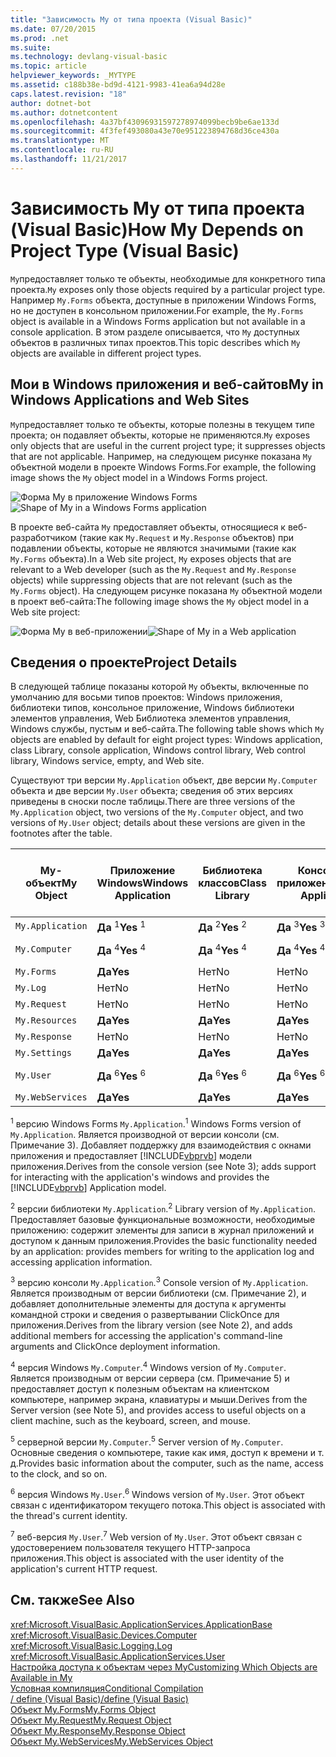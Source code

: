 ```yaml
---
title: "Зависимость My от типа проекта (Visual Basic)"
ms.date: 07/20/2015
ms.prod: .net
ms.suite: 
ms.technology: devlang-visual-basic
ms.topic: article
helpviewer_keywords: _MYTYPE
ms.assetid: c188b38e-bd9d-4121-9983-41ea6a94d28e
caps.latest.revision: "18"
author: dotnet-bot
ms.author: dotnetcontent
ms.openlocfilehash: 4a37bf43096931597278974099becb9be6ae133d
ms.sourcegitcommit: 4f3fef493080a43e70e951223894768d36ce430a
ms.translationtype: MT
ms.contentlocale: ru-RU
ms.lasthandoff: 11/21/2017
---
```

# <a name="how-my-depends-on-project-type-visual-basic"></a><span data-ttu-id="734cf-102">Зависимость My от типа проекта (Visual Basic)</span><span class="sxs-lookup"><span data-stu-id="734cf-102">How My Depends on Project Type (Visual Basic)</span></span>
<span data-ttu-id="734cf-103">`My`предоставляет только те объекты, необходимые для конкретного типа проекта.</span><span class="sxs-lookup"><span data-stu-id="734cf-103">`My` exposes only those objects required by a particular project type.</span></span> <span data-ttu-id="734cf-104">Например `My.Forms` объекта, доступные в приложении Windows Forms, но не доступен в консольном приложении.</span><span class="sxs-lookup"><span data-stu-id="734cf-104">For example, the `My.Forms` object is available in a Windows Forms application but not available in a console application.</span></span> <span data-ttu-id="734cf-105">В этом разделе описывается, что `My` доступных объектов в различных типах проектов.</span><span class="sxs-lookup"><span data-stu-id="734cf-105">This topic describes which `My` objects are available in different project types.</span></span>  
  
## <a name="my-in-windows-applications-and-web-sites"></a><span data-ttu-id="734cf-106">Мои в Windows приложения и веб-сайтов</span><span class="sxs-lookup"><span data-stu-id="734cf-106">My in Windows Applications and Web Sites</span></span>  
 <span data-ttu-id="734cf-107">`My`предоставляет только те объекты, которые полезны в текущем типе проекта; он подавляет объекты, которые не применяются.</span><span class="sxs-lookup"><span data-stu-id="734cf-107">`My` exposes only objects that are useful in the current project type; it suppresses objects that are not applicable.</span></span> <span data-ttu-id="734cf-108">Например, на следующем рисунке показана `My` объектной модели в проекте Windows Forms.</span><span class="sxs-lookup"><span data-stu-id="734cf-108">For example, the following image shows the `My` object model in a Windows Forms project.</span></span>  
  
 <span data-ttu-id="734cf-109">![Форма My в приложение Windows Forms](../../../visual-basic/developing-apps/development-with-my/media/myinwinform.png "MyInWinForm")</span><span class="sxs-lookup"><span data-stu-id="734cf-109">![Shape of My in a Windows Forms application](../../../visual-basic/developing-apps/development-with-my/media/myinwinform.png "MyInWinForm")</span></span>  
  
 <span data-ttu-id="734cf-110">В проекте веб-сайта `My` предоставляет объекты, относящиеся к веб-разработчиком (такие как `My.Request` и `My.Response` объектов) при подавлении объекты, которые не являются значимыми (такие как `My.Forms` объекта).</span><span class="sxs-lookup"><span data-stu-id="734cf-110">In a Web site project, `My` exposes objects that are relevant to a Web developer (such as the `My.Request` and `My.Response` objects) while suppressing objects that are not relevant (such as the `My.Forms` object).</span></span> <span data-ttu-id="734cf-111">На следующем рисунке показана `My` объектной модели в проект веб-сайта:</span><span class="sxs-lookup"><span data-stu-id="734cf-111">The following image shows the `My` object model in a Web site project:</span></span>  
  
 <span data-ttu-id="734cf-112">![Форма My в веб-приложении](../../../visual-basic/developing-apps/development-with-my/media/myinweb.png "MyInWeb")</span><span class="sxs-lookup"><span data-stu-id="734cf-112">![Shape of My in a Web application](../../../visual-basic/developing-apps/development-with-my/media/myinweb.png "MyInWeb")</span></span>  
  
## <a name="project-details"></a><span data-ttu-id="734cf-113">Сведения о проекте</span><span class="sxs-lookup"><span data-stu-id="734cf-113">Project Details</span></span>  
 <span data-ttu-id="734cf-114">В следующей таблице показаны которой `My` объекты, включенные по умолчанию для восьми типов проектов: Windows приложения, библиотеки типов, консольное приложение, Windows библиотеки элементов управления, Web Библиотека элементов управления, Windows службы, пустым и веб-сайта.</span><span class="sxs-lookup"><span data-stu-id="734cf-114">The following table shows which `My` objects are enabled by default for eight project types: Windows application, class Library, console application, Windows control library, Web control library, Windows service, empty, and Web site.</span></span>  
  
 <span data-ttu-id="734cf-115">Существуют три версии `My.Application` объект, две версии `My.Computer` объекта и две версии `My.User` объекта; сведения об этих версиях приведены в сноски после таблицы.</span><span class="sxs-lookup"><span data-stu-id="734cf-115">There are three versions of the `My.Application` object, two versions of the `My.Computer` object, and two versions of `My.User` object; details about these versions are given in the footnotes after the table.</span></span>  
  
|<span data-ttu-id="734cf-116">My-объект</span><span class="sxs-lookup"><span data-stu-id="734cf-116">My Object</span></span>|<span data-ttu-id="734cf-117">Приложение Windows</span><span class="sxs-lookup"><span data-stu-id="734cf-117">Windows Application</span></span>|<span data-ttu-id="734cf-118">Библиотека классов</span><span class="sxs-lookup"><span data-stu-id="734cf-118">Class Library</span></span>|<span data-ttu-id="734cf-119">Консольное приложение</span><span class="sxs-lookup"><span data-stu-id="734cf-119">Console Application</span></span>|<span data-ttu-id="734cf-120">Библиотека элементов управления Windows</span><span class="sxs-lookup"><span data-stu-id="734cf-120">Windows Control Library</span></span>|<span data-ttu-id="734cf-121">Библиотека веб-элементов управления</span><span class="sxs-lookup"><span data-stu-id="734cf-121">Web Control Library</span></span>|<span data-ttu-id="734cf-122">Служба Windows</span><span class="sxs-lookup"><span data-stu-id="734cf-122">Windows Service</span></span>|<span data-ttu-id="734cf-123">Empty</span><span class="sxs-lookup"><span data-stu-id="734cf-123">Empty</span></span>|<span data-ttu-id="734cf-124">Веб-сайт</span><span class="sxs-lookup"><span data-stu-id="734cf-124">Web Site</span></span>|  
|---|---|---|---|---|---|---|---|---|  
|`My.Application`|<span data-ttu-id="734cf-125">**Да** <sup>1</sup></span><span class="sxs-lookup"><span data-stu-id="734cf-125">**Yes** <sup>1</sup></span></span>|<span data-ttu-id="734cf-126">**Да** <sup>2</sup></span><span class="sxs-lookup"><span data-stu-id="734cf-126">**Yes** <sup>2</sup></span></span>|<span data-ttu-id="734cf-127">**Да** <sup>3</sup></span><span class="sxs-lookup"><span data-stu-id="734cf-127">**Yes** <sup>3</sup></span></span>|<span data-ttu-id="734cf-128">**Да** <sup>2</sup></span><span class="sxs-lookup"><span data-stu-id="734cf-128">**Yes** <sup>2</sup></span></span>|<span data-ttu-id="734cf-129">Нет</span><span class="sxs-lookup"><span data-stu-id="734cf-129">No</span></span>|<span data-ttu-id="734cf-130">**Да** <sup>3</sup></span><span class="sxs-lookup"><span data-stu-id="734cf-130">**Yes** <sup>3</sup></span></span>|<span data-ttu-id="734cf-131">Нет</span><span class="sxs-lookup"><span data-stu-id="734cf-131">No</span></span>|<span data-ttu-id="734cf-132">Нет</span><span class="sxs-lookup"><span data-stu-id="734cf-132">No</span></span>|  
|`My.Computer`|<span data-ttu-id="734cf-133">**Да** <sup>4</sup></span><span class="sxs-lookup"><span data-stu-id="734cf-133">**Yes** <sup>4</sup></span></span>|<span data-ttu-id="734cf-134">**Да** <sup>4</sup></span><span class="sxs-lookup"><span data-stu-id="734cf-134">**Yes** <sup>4</sup></span></span>|<span data-ttu-id="734cf-135">**Да** <sup>4</sup></span><span class="sxs-lookup"><span data-stu-id="734cf-135">**Yes** <sup>4</sup></span></span>|<span data-ttu-id="734cf-136">**Да** <sup>4</sup></span><span class="sxs-lookup"><span data-stu-id="734cf-136">**Yes** <sup>4</sup></span></span>|<span data-ttu-id="734cf-137">**Да** <sup>5</sup></span><span class="sxs-lookup"><span data-stu-id="734cf-137">**Yes** <sup>5</sup></span></span>|<span data-ttu-id="734cf-138">**Да** <sup>4</sup></span><span class="sxs-lookup"><span data-stu-id="734cf-138">**Yes** <sup>4</sup></span></span>|<span data-ttu-id="734cf-139">Нет</span><span class="sxs-lookup"><span data-stu-id="734cf-139">No</span></span>|<span data-ttu-id="734cf-140">**Да** <sup>5</sup></span><span class="sxs-lookup"><span data-stu-id="734cf-140">**Yes** <sup>5</sup></span></span>|  
|`My.Forms`|<span data-ttu-id="734cf-141">**Да**</span><span class="sxs-lookup"><span data-stu-id="734cf-141">**Yes**</span></span>|<span data-ttu-id="734cf-142">Нет</span><span class="sxs-lookup"><span data-stu-id="734cf-142">No</span></span>|<span data-ttu-id="734cf-143">Нет</span><span class="sxs-lookup"><span data-stu-id="734cf-143">No</span></span>|<span data-ttu-id="734cf-144">**Да**</span><span class="sxs-lookup"><span data-stu-id="734cf-144">**Yes**</span></span>|<span data-ttu-id="734cf-145">Нет</span><span class="sxs-lookup"><span data-stu-id="734cf-145">No</span></span>|<span data-ttu-id="734cf-146">Нет</span><span class="sxs-lookup"><span data-stu-id="734cf-146">No</span></span>|<span data-ttu-id="734cf-147">Нет</span><span class="sxs-lookup"><span data-stu-id="734cf-147">No</span></span>|<span data-ttu-id="734cf-148">Нет</span><span class="sxs-lookup"><span data-stu-id="734cf-148">No</span></span>|  
|`My.Log`|<span data-ttu-id="734cf-149">Нет</span><span class="sxs-lookup"><span data-stu-id="734cf-149">No</span></span>|<span data-ttu-id="734cf-150">Нет</span><span class="sxs-lookup"><span data-stu-id="734cf-150">No</span></span>|<span data-ttu-id="734cf-151">Нет</span><span class="sxs-lookup"><span data-stu-id="734cf-151">No</span></span>|<span data-ttu-id="734cf-152">Нет</span><span class="sxs-lookup"><span data-stu-id="734cf-152">No</span></span>|<span data-ttu-id="734cf-153">Нет</span><span class="sxs-lookup"><span data-stu-id="734cf-153">No</span></span>|<span data-ttu-id="734cf-154">Нет</span><span class="sxs-lookup"><span data-stu-id="734cf-154">No</span></span>|<span data-ttu-id="734cf-155">Нет</span><span class="sxs-lookup"><span data-stu-id="734cf-155">No</span></span>|<span data-ttu-id="734cf-156">**Да**</span><span class="sxs-lookup"><span data-stu-id="734cf-156">**Yes**</span></span>|  
|`My.Request`|<span data-ttu-id="734cf-157">Нет</span><span class="sxs-lookup"><span data-stu-id="734cf-157">No</span></span>|<span data-ttu-id="734cf-158">Нет</span><span class="sxs-lookup"><span data-stu-id="734cf-158">No</span></span>|<span data-ttu-id="734cf-159">Нет</span><span class="sxs-lookup"><span data-stu-id="734cf-159">No</span></span>|<span data-ttu-id="734cf-160">Нет</span><span class="sxs-lookup"><span data-stu-id="734cf-160">No</span></span>|<span data-ttu-id="734cf-161">Нет</span><span class="sxs-lookup"><span data-stu-id="734cf-161">No</span></span>|<span data-ttu-id="734cf-162">Нет</span><span class="sxs-lookup"><span data-stu-id="734cf-162">No</span></span>|<span data-ttu-id="734cf-163">Нет</span><span class="sxs-lookup"><span data-stu-id="734cf-163">No</span></span>|<span data-ttu-id="734cf-164">**Да**</span><span class="sxs-lookup"><span data-stu-id="734cf-164">**Yes**</span></span>|  
|`My.Resources`|<span data-ttu-id="734cf-165">**Да**</span><span class="sxs-lookup"><span data-stu-id="734cf-165">**Yes**</span></span>|<span data-ttu-id="734cf-166">**Да**</span><span class="sxs-lookup"><span data-stu-id="734cf-166">**Yes**</span></span>|<span data-ttu-id="734cf-167">**Да**</span><span class="sxs-lookup"><span data-stu-id="734cf-167">**Yes**</span></span>|<span data-ttu-id="734cf-168">**Да**</span><span class="sxs-lookup"><span data-stu-id="734cf-168">**Yes**</span></span>|<span data-ttu-id="734cf-169">**Да**</span><span class="sxs-lookup"><span data-stu-id="734cf-169">**Yes**</span></span>|<span data-ttu-id="734cf-170">**Да**</span><span class="sxs-lookup"><span data-stu-id="734cf-170">**Yes**</span></span>|<span data-ttu-id="734cf-171">Нет</span><span class="sxs-lookup"><span data-stu-id="734cf-171">No</span></span>|<span data-ttu-id="734cf-172">Нет</span><span class="sxs-lookup"><span data-stu-id="734cf-172">No</span></span>|  
|`My.Response`|<span data-ttu-id="734cf-173">Нет</span><span class="sxs-lookup"><span data-stu-id="734cf-173">No</span></span>|<span data-ttu-id="734cf-174">Нет</span><span class="sxs-lookup"><span data-stu-id="734cf-174">No</span></span>|<span data-ttu-id="734cf-175">Нет</span><span class="sxs-lookup"><span data-stu-id="734cf-175">No</span></span>|<span data-ttu-id="734cf-176">Нет</span><span class="sxs-lookup"><span data-stu-id="734cf-176">No</span></span>|<span data-ttu-id="734cf-177">Нет</span><span class="sxs-lookup"><span data-stu-id="734cf-177">No</span></span>|<span data-ttu-id="734cf-178">Нет</span><span class="sxs-lookup"><span data-stu-id="734cf-178">No</span></span>|<span data-ttu-id="734cf-179">Нет</span><span class="sxs-lookup"><span data-stu-id="734cf-179">No</span></span>|<span data-ttu-id="734cf-180">**Да**</span><span class="sxs-lookup"><span data-stu-id="734cf-180">**Yes**</span></span>|  
|`My.Settings`|<span data-ttu-id="734cf-181">**Да**</span><span class="sxs-lookup"><span data-stu-id="734cf-181">**Yes**</span></span>|<span data-ttu-id="734cf-182">**Да**</span><span class="sxs-lookup"><span data-stu-id="734cf-182">**Yes**</span></span>|<span data-ttu-id="734cf-183">**Да**</span><span class="sxs-lookup"><span data-stu-id="734cf-183">**Yes**</span></span>|<span data-ttu-id="734cf-184">**Да**</span><span class="sxs-lookup"><span data-stu-id="734cf-184">**Yes**</span></span>|<span data-ttu-id="734cf-185">**Да**</span><span class="sxs-lookup"><span data-stu-id="734cf-185">**Yes**</span></span>|<span data-ttu-id="734cf-186">**Да**</span><span class="sxs-lookup"><span data-stu-id="734cf-186">**Yes**</span></span>|<span data-ttu-id="734cf-187">Нет</span><span class="sxs-lookup"><span data-stu-id="734cf-187">No</span></span>|<span data-ttu-id="734cf-188">Нет</span><span class="sxs-lookup"><span data-stu-id="734cf-188">No</span></span>|  
|`My.User`|<span data-ttu-id="734cf-189">**Да** <sup>6</sup></span><span class="sxs-lookup"><span data-stu-id="734cf-189">**Yes** <sup>6</sup></span></span>|<span data-ttu-id="734cf-190">**Да** <sup>6</sup></span><span class="sxs-lookup"><span data-stu-id="734cf-190">**Yes** <sup>6</sup></span></span>|<span data-ttu-id="734cf-191">**Да** <sup>6</sup></span><span class="sxs-lookup"><span data-stu-id="734cf-191">**Yes** <sup>6</sup></span></span>|<span data-ttu-id="734cf-192">**Да** <sup>6</sup></span><span class="sxs-lookup"><span data-stu-id="734cf-192">**Yes** <sup>6</sup></span></span>|<span data-ttu-id="734cf-193">**Да** <sup>7</sup></span><span class="sxs-lookup"><span data-stu-id="734cf-193">**Yes** <sup>7</sup></span></span>|<span data-ttu-id="734cf-194">**Да** <sup>6</sup></span><span class="sxs-lookup"><span data-stu-id="734cf-194">**Yes** <sup>6</sup></span></span>|<span data-ttu-id="734cf-195">Нет</span><span class="sxs-lookup"><span data-stu-id="734cf-195">No</span></span>|<span data-ttu-id="734cf-196">**Да** <sup>7</sup></span><span class="sxs-lookup"><span data-stu-id="734cf-196">**Yes** <sup>7</sup></span></span>|  
|`My.WebServices`|<span data-ttu-id="734cf-197">**Да**</span><span class="sxs-lookup"><span data-stu-id="734cf-197">**Yes**</span></span>|<span data-ttu-id="734cf-198">**Да**</span><span class="sxs-lookup"><span data-stu-id="734cf-198">**Yes**</span></span>|<span data-ttu-id="734cf-199">**Да**</span><span class="sxs-lookup"><span data-stu-id="734cf-199">**Yes**</span></span>|<span data-ttu-id="734cf-200">**Да**</span><span class="sxs-lookup"><span data-stu-id="734cf-200">**Yes**</span></span>|<span data-ttu-id="734cf-201">**Да**</span><span class="sxs-lookup"><span data-stu-id="734cf-201">**Yes**</span></span>|<span data-ttu-id="734cf-202">**Да**</span><span class="sxs-lookup"><span data-stu-id="734cf-202">**Yes**</span></span>|<span data-ttu-id="734cf-203">Нет</span><span class="sxs-lookup"><span data-stu-id="734cf-203">No</span></span>|<span data-ttu-id="734cf-204">Нет</span><span class="sxs-lookup"><span data-stu-id="734cf-204">No</span></span>|  
  
 <span data-ttu-id="734cf-205"><sup>1</sup> версию Windows Forms `My.Application`.</span><span class="sxs-lookup"><span data-stu-id="734cf-205"><sup>1</sup> Windows Forms version of `My.Application`.</span></span> <span data-ttu-id="734cf-206">Является производной от версии консоли (см. Примечание 3). Добавляет поддержку для взаимодействия с окнами приложения и предоставляет [!INCLUDE[vbprvb](~/includes/vbprvb-md.md)] модели приложения.</span><span class="sxs-lookup"><span data-stu-id="734cf-206">Derives from the console version (see Note 3); adds support for interacting with the application's windows and provides the [!INCLUDE[vbprvb](~/includes/vbprvb-md.md)] Application model.</span></span>  
  
 <span data-ttu-id="734cf-207"><sup>2</sup> версии библиотеки `My.Application`.</span><span class="sxs-lookup"><span data-stu-id="734cf-207"><sup>2</sup> Library version of `My.Application`.</span></span> <span data-ttu-id="734cf-208">Предоставляет базовые функциональные возможности, необходимые приложению: содержит элементы для записи в журнал приложений и доступом к данным приложения.</span><span class="sxs-lookup"><span data-stu-id="734cf-208">Provides the basic functionality needed by an application: provides members for writing to the application log and accessing application information.</span></span>  
  
 <span data-ttu-id="734cf-209"><sup>3</sup> версию консоли `My.Application`.</span><span class="sxs-lookup"><span data-stu-id="734cf-209"><sup>3</sup> Console version of `My.Application`.</span></span> <span data-ttu-id="734cf-210">Является производным от версии библиотеки (см. Примечание 2), и добавляет дополнительные элементы для доступа к аргументы командной строки и сведения о развертывании ClickOnce для приложения.</span><span class="sxs-lookup"><span data-stu-id="734cf-210">Derives from the library version (see Note 2), and adds additional members for accessing the application's command-line arguments and ClickOnce deployment information.</span></span>  
  
 <span data-ttu-id="734cf-211"><sup>4</sup> версия Windows `My.Computer`.</span><span class="sxs-lookup"><span data-stu-id="734cf-211"><sup>4</sup> Windows version of `My.Computer`.</span></span> <span data-ttu-id="734cf-212">Является производным от версии сервера (см. Примечание 5) и предоставляет доступ к полезным объектам на клиентском компьютере, например экрана, клавиатуры и мыши.</span><span class="sxs-lookup"><span data-stu-id="734cf-212">Derives from the Server version (see Note 5), and provides access to useful objects on a client machine, such as the keyboard, screen, and mouse.</span></span>  
  
 <span data-ttu-id="734cf-213"><sup>5</sup> серверной версии `My.Computer`.</span><span class="sxs-lookup"><span data-stu-id="734cf-213"><sup>5</sup> Server version of `My.Computer`.</span></span> <span data-ttu-id="734cf-214">Основные сведения о компьютере, такие как имя, доступ к времени и т. д.</span><span class="sxs-lookup"><span data-stu-id="734cf-214">Provides basic information about the computer, such as the name, access to the clock, and so on.</span></span>  
  
 <span data-ttu-id="734cf-215"><sup>6</sup> версия Windows `My.User`.</span><span class="sxs-lookup"><span data-stu-id="734cf-215"><sup>6</sup> Windows version of `My.User`.</span></span> <span data-ttu-id="734cf-216">Этот объект связан с идентификатором текущего потока.</span><span class="sxs-lookup"><span data-stu-id="734cf-216">This object is associated with the thread's current identity.</span></span>  
  
 <span data-ttu-id="734cf-217"><sup>7</sup> веб-версия `My.User`.</span><span class="sxs-lookup"><span data-stu-id="734cf-217"><sup>7</sup> Web version of `My.User`.</span></span> <span data-ttu-id="734cf-218">Этот объект связан с удостоверением пользователя текущего HTTP-запроса приложения.</span><span class="sxs-lookup"><span data-stu-id="734cf-218">This object is associated with the user identity of the application's current HTTP request.</span></span>  
  
## <a name="see-also"></a><span data-ttu-id="734cf-219">См. также</span><span class="sxs-lookup"><span data-stu-id="734cf-219">See Also</span></span>  
 <xref:Microsoft.VisualBasic.ApplicationServices.ApplicationBase>  
 <xref:Microsoft.VisualBasic.Devices.Computer>  
 <xref:Microsoft.VisualBasic.Logging.Log>  
 <xref:Microsoft.VisualBasic.ApplicationServices.User>  
 [<span data-ttu-id="734cf-220">Настройка доступа к объектам через My</span><span class="sxs-lookup"><span data-stu-id="734cf-220">Customizing Which Objects are Available in My</span></span>](../../../visual-basic/developing-apps/customizing-extending-my/customizing-which-objects-are-available-in-my.md)  
 [<span data-ttu-id="734cf-221">Условная компиляция</span><span class="sxs-lookup"><span data-stu-id="734cf-221">Conditional Compilation</span></span>](../../../visual-basic/programming-guide/program-structure/conditional-compilation.md)  
 [<span data-ttu-id="734cf-222">/ define (Visual Basic)</span><span class="sxs-lookup"><span data-stu-id="734cf-222">/define (Visual Basic)</span></span>](../../../visual-basic/reference/command-line-compiler/define.md)  
 [<span data-ttu-id="734cf-223">Объект My.Forms</span><span class="sxs-lookup"><span data-stu-id="734cf-223">My.Forms Object</span></span>](../../../visual-basic/language-reference/objects/my-forms-object.md)  
 [<span data-ttu-id="734cf-224">Объект My.Request</span><span class="sxs-lookup"><span data-stu-id="734cf-224">My.Request Object</span></span>](../../../visual-basic/language-reference/objects/my-request-object.md)  
 [<span data-ttu-id="734cf-225">Объект My.Response</span><span class="sxs-lookup"><span data-stu-id="734cf-225">My.Response Object</span></span>](../../../visual-basic/language-reference/objects/my-response-object.md)  
 [<span data-ttu-id="734cf-226">Объект My.WebServices</span><span class="sxs-lookup"><span data-stu-id="734cf-226">My.WebServices Object</span></span>](../../../visual-basic/language-reference/objects/my-webservices-object.md)
